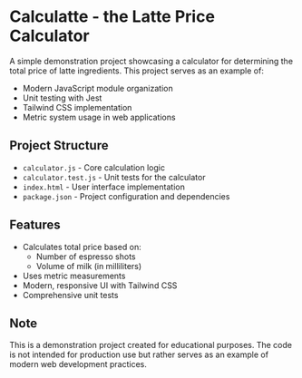 # Calculatte - the Latte Price Calculator

A simple demonstration project showcasing a calculator for determining the total price of latte ingredients. This project serves as an example of:

- Modern JavaScript module organization
- Unit testing with Jest
- Tailwind CSS implementation
- Metric system usage in web applications

## Project Structure

- `calculator.js` - Core calculation logic
- `calculator.test.js` - Unit tests for the calculator
- `index.html` - User interface implementation
- `package.json` - Project configuration and dependencies

## Features

- Calculates total price based on:
  - Number of espresso shots
  - Volume of milk (in milliliters)
- Uses metric measurements
- Modern, responsive UI with Tailwind CSS
- Comprehensive unit tests

## Note

This is a demonstration project created for educational purposes. The code is not intended for production use but rather serves as an example of modern web development practices. 